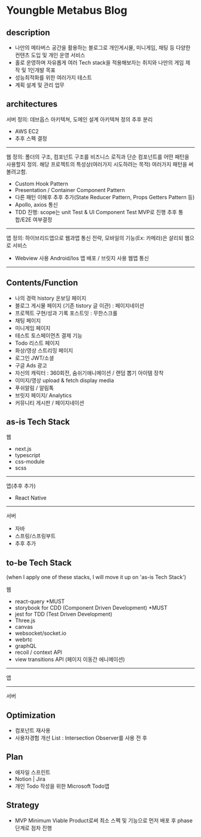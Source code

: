 # Youngble Metabus Blog

## description

- 나만의 메타버스 공간을 활용하는 블로그로 개인게시물, 미니게임, 채팅 등 다양한 컨텐츠 도입 및 개인 운영 서비스
- 홀로 운영하며 자유롭게 여러 Tech stack을 적용해보자는 취지와 나만의 게임 제작 및 1인개발 목표
- 성능최적화를 위한 여러가지 테스트
- 계획 설계 및 관리 업무

## architectures

서버
정의: 데브옵스 아키텍쳐, 도메인 설계 아키텍쳐 정의 추후 분리

- AWS EC2
- 추후 스펙 결정

---

웹
정의: 폴더의 구조, 컴포넌트 구조를 비즈니스 로직과 단순 컴포넌트를 어떤 패턴을 사용할지 정의.
해당 프로젝트의 특성상(여러가지 시도하려는 목적) 여러가지 패턴을 써볼려고함.

- Custom Hook Pattern
- Presentation / Container Component Pattern
- 다른 패턴 이해후 추후 추가(State Reducer Pattern, Props Getters Pattern 등)
- Apollo, axios 통신
- TDD 진행: scope는 unit Test & UI Component Test MVP로 진행 추후 통합/E2E 여부결정

---

앱
정의: 하이브리드앱으로 웹과앱 통신 전략, 모바일의 기능(Ex: 카메라)은 살리되 웹으로 서비스

- Webview 사용 Android/Ios 앱 배포 / 브릿지 사용 웹앱 통신

---

## Contents/Function

- 나의 경력 history 온보딩 페이지
- 블로그 게시물 페이지 (기존 tistory 글 이관) : 페이지네이션
- 프로젝트 구현/성과 기록 포스트잇 : 무한스크롤
- 채팅 페이지
- 미니게임 페이지
- 테스트 토스페이먼츠 결제 기능
- Todo 리스트 페이지
- 화상/영상 스트리밍 페이지
- 로그인 JWT/소셜
- 구글 Ads 광고
- 자신의 캐릭터 : 360회전, 숨쉬기애니메이션 / 랜덤 뽑기 아이템 장착
- 이미지/영상 upload & fetch display media
- 푸쉬알림 / 알림톡
- 브릿지 페이지/ Analytics
- 커뮤니티 게시판 / 페이지네이션

## as-is Tech Stack

웹

- next.js
- typescript
- css-module
- scss

---

앱(추후 추가)

- React Native

---

서버

- 자바
- 스프링/스프링부트
- 추후 추가

## to-be Tech Stack

(when I apply one of these stacks, I will move it up on 'as-is Tech Stack')

웹

- react-query \*MUST
- storybook for CDD (Component Driven Development) \*MUST
- jest for TDD (Test Driven Development)
- Three.js
- canvas
- websocket/socket.io
- webrtc
- graphQL
- recoil / context API
- view transitions API (페이지 이동간 에니메이션)

---

앱

---

서버

## Optimization

- 컴포넌트 재사용
- 사용자경험 개선 List : Intersection Observer를 사용 전 후

## Plan

- 애자일 스프린트
- Notion | Jira
- 개인 Todo 작성을 위한 Microsoft Todo앱

## Strategy

- MVP Minimum Viable Product로써 최소 스펙 및 기능으로 먼저 배포 후 phase 단계로 점차 진행
